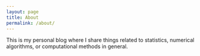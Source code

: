 ```yaml
---
layout: page
title: About
permalink: /about/
---
```


This is my personal blog where I share things related to statistics, numerical algorithms, or computational methods in general.


